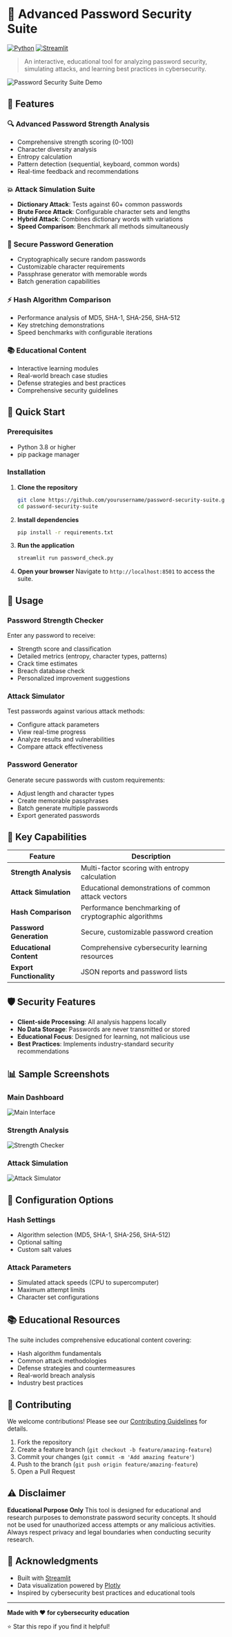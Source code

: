 # 🔐 Advanced Password Security Suite

[![Python](https://img.shields.io/badge/Python-3.8+-blue.svg)](https://www.python.org/)
[![Streamlit](https://img.shields.io/badge/Streamlit-1.0+-red.svg)](https://streamlit.io/)


> An interactive, educational tool for analyzing password security, simulating attacks, and learning best practices in cybersecurity.

![Password Security Suite Demo](https://utkarshsolanki07-cyber-proj-password-check-1fnuwa.streamlit.app/)

## 🌟 Features

### 🔍 **Advanced Password Strength Analysis**
- Comprehensive strength scoring (0-100)
- Character diversity analysis
- Entropy calculation
- Pattern detection (sequential, keyboard, common words)
- Real-time feedback and recommendations

### 💥 **Attack Simulation Suite**
- **Dictionary Attack**: Tests against 60+ common passwords
- **Brute Force Attack**: Configurable character sets and lengths
- **Hybrid Attack**: Combines dictionary words with variations
- **Speed Comparison**: Benchmark all methods simultaneously

### 🎲 **Secure Password Generation**
- Cryptographically secure random passwords
- Customizable character requirements
- Passphrase generator with memorable words
- Batch generation capabilities

### ⚡ **Hash Algorithm Comparison**
- Performance analysis of MD5, SHA-1, SHA-256, SHA-512
- Key stretching demonstrations
- Speed benchmarks with configurable iterations

### 📚 **Educational Content**
- Interactive learning modules
- Real-world breach case studies
- Defense strategies and best practices
- Comprehensive security guidelines

## 🚀 Quick Start

### Prerequisites
- Python 3.8 or higher
- pip package manager

### Installation

1. **Clone the repository**
   ```bash
   git clone https://github.com/yourusername/password-security-suite.git
   cd password-security-suite
   ```

2. **Install dependencies**
   ```bash
   pip install -r requirements.txt
   ```

3. **Run the application**
   ```bash
   streamlit run password_check.py
   ```

4. **Open your browser**
   Navigate to `http://localhost:8501` to access the suite.

## 📖 Usage

### Password Strength Checker
Enter any password to receive:
- Strength score and classification
- Detailed metrics (entropy, character types, patterns)
- Crack time estimates
- Breach database check
- Personalized improvement suggestions

### Attack Simulator
Test passwords against various attack methods:
- Configure attack parameters
- View real-time progress
- Analyze results and vulnerabilities
- Compare attack effectiveness

### Password Generator
Generate secure passwords with custom requirements:
- Adjust length and character types
- Create memorable passphrases
- Batch generate multiple passwords
- Export generated passwords

## 🎯 Key Capabilities

| Feature | Description |
|---------|-------------|
| **Strength Analysis** | Multi-factor scoring with entropy calculation |
| **Attack Simulation** | Educational demonstrations of common attack vectors |
| **Hash Comparison** | Performance benchmarking of cryptographic algorithms |
| **Password Generation** | Secure, customizable password creation |
| **Educational Content** | Comprehensive cybersecurity learning resources |
| **Export Functionality** | JSON reports and password lists |

## 🛡️ Security Features

- **Client-side Processing**: All analysis happens locally
- **No Data Storage**: Passwords are never transmitted or stored
- **Educational Focus**: Designed for learning, not malicious use
- **Best Practices**: Implements industry-standard security recommendations

## 📊 Sample Screenshots

### Main Dashboard
![Main Interface](https://via.placeholder.com/600x300/2196F3/FFFFFF?text=Main+Dashboard)

### Strength Analysis
![Strength Checker](https://via.placeholder.com/600x300/FF9800/FFFFFF?text=Strength+Analysis)

### Attack Simulation
![Attack Simulator](https://via.placeholder.com/600x300/DC3545/FFFFFF?text=Attack+Simulation)

## 🔧 Configuration Options

### Hash Settings
- Algorithm selection (MD5, SHA-1, SHA-256, SHA-512)
- Optional salting
- Custom salt values

### Attack Parameters
- Simulated attack speeds (CPU to supercomputer)
- Maximum attempt limits
- Character set configurations

## 📚 Educational Resources

The suite includes comprehensive educational content covering:
- Hash algorithm fundamentals
- Common attack methodologies
- Defense strategies and countermeasures
- Real-world breach analysis
- Industry best practices

## 🤝 Contributing

We welcome contributions! Please see our [Contributing Guidelines](CONTRIBUTING.md) for details.

1. Fork the repository
2. Create a feature branch (`git checkout -b feature/amazing-feature`)
3. Commit your changes (`git commit -m 'Add amazing feature'`)
4. Push to the branch (`git push origin feature/amazing-feature`)
5. Open a Pull Request

## ⚠️ Disclaimer

**Educational Purpose Only**
This tool is designed for educational and research purposes to demonstrate password security concepts. It should not be used for unauthorized access attempts or any malicious activities. Always respect privacy and legal boundaries when conducting security research.

## 🙏 Acknowledgments

- Built with [Streamlit](https://streamlit.io/)
- Data visualization powered by [Plotly](https://plotly.com/)
- Inspired by cybersecurity best practices and educational tools

---

**Made with ❤️ for cybersecurity education**

⭐ Star this repo if you find it helpful!

